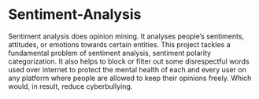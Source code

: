 # Sentiment-Analysis

Sentiment analysis does opinion mining. It analyses people’s sentiments, attitudes, or emotions towards certain entities. This project tackles a fundamental problem of sentiment analysis, sentiment polarity categorization. It also helps to block or filter out some disrespectful words used over internet to protect the mental health of each and every user on any platform where people are allowed to keep their opinions freely. Which would, in result, reduce cyberbullying. 
